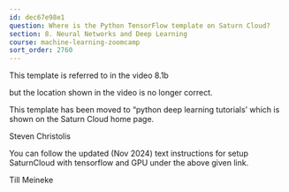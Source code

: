 ```yaml
---
id: dec67e98e1
question: Where is the Python TensorFlow template on Saturn Cloud?
section: 8. Neural Networks and Deep Learning
course: machine-learning-zoomcamp
sort_order: 2760
---
```


This template is referred to in the video 8.1b

but the location shown in the video is no longer correct.

This template has been moved to “python deep learning tutorials’ which is shown on the Saturn Cloud home page.

Steven Christolis

You can follow the updated (Nov 2024) text instructions for setup SaturnCloud with tensorflow and GPU under the above given link.

Till Meineke

